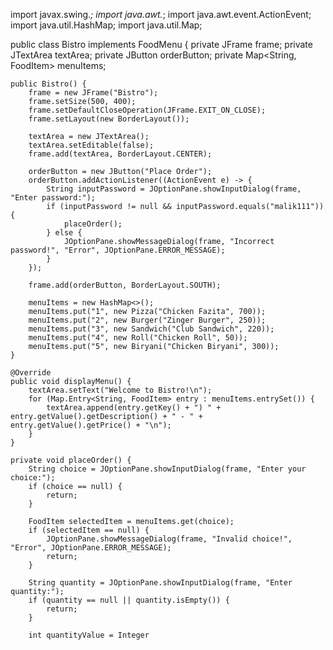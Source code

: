

import javax.swing.*;
import java.awt.*;
import java.awt.event.ActionEvent;
import java.util.HashMap;
import java.util.Map;

public class Bistro implements FoodMenu {
    private JFrame frame;
    private JTextArea textArea;
    private JButton orderButton;
    private Map<String, FoodItem> menuItems;

    public Bistro() {
        frame = new JFrame("Bistro");
        frame.setSize(500, 400);
        frame.setDefaultCloseOperation(JFrame.EXIT_ON_CLOSE);
        frame.setLayout(new BorderLayout());

        textArea = new JTextArea();
        textArea.setEditable(false);
        frame.add(textArea, BorderLayout.CENTER);

        orderButton = new JButton("Place Order");
        orderButton.addActionListener((ActionEvent e) -> {
            String inputPassword = JOptionPane.showInputDialog(frame, "Enter password:");
            if (inputPassword != null && inputPassword.equals("malik111")) {
                placeOrder();
            } else {
                JOptionPane.showMessageDialog(frame, "Incorrect password!", "Error", JOptionPane.ERROR_MESSAGE);
            }
        });

        frame.add(orderButton, BorderLayout.SOUTH);

        menuItems = new HashMap<>();
        menuItems.put("1", new Pizza("Chicken Fazita", 700));
        menuItems.put("2", new Burger("Zinger Burger", 250));
        menuItems.put("3", new Sandwich("Club Sandwich", 220));
        menuItems.put("4", new Roll("Chicken Roll", 50));
        menuItems.put("5", new Biryani("Chicken Biryani", 300));
    }

    @Override
    public void displayMenu() {
        textArea.setText("Welcome to Bistro!\n");
        for (Map.Entry<String, FoodItem> entry : menuItems.entrySet()) {
            textArea.append(entry.getKey() + ") " + entry.getValue().getDescription() + " - " + entry.getValue().getPrice() + "\n");
        }
    }

    private void placeOrder() {
        String choice = JOptionPane.showInputDialog(frame, "Enter your choice:");
        if (choice == null) {
            return;
        }

        FoodItem selectedItem = menuItems.get(choice);
        if (selectedItem == null) {
            JOptionPane.showMessageDialog(frame, "Invalid choice!", "Error", JOptionPane.ERROR_MESSAGE);
            return;
        }

        String quantity = JOptionPane.showInputDialog(frame, "Enter quantity:");
        if (quantity == null || quantity.isEmpty()) {
            return;
        }

        int quantityValue = Integer

